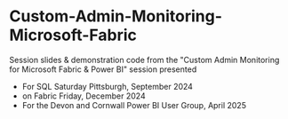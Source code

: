 # Custom-Admin-Monitoring-Microsoft-Fabric
Session slides &amp; demonstration code from the "Custom Admin Monitoring for Microsoft Fabric &amp; Power BI" session presented 
- For SQL Saturday Pittsburgh, September 2024
- on Fabric Friday, December 2024
- For the Devon and Cornwall Power BI User Group, April 2025
